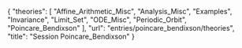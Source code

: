 {
    "theories": [
        "Affine_Arithmetic_Misc",
        "Analysis_Misc",
        "Examples",
        "Invariance",
        "Limit_Set",
        "ODE_Misc",
        "Periodic_Orbit",
        "Poincare_Bendixson"
    ],
    "url": "entries/poincare_bendixson/theories",
    "title": "Session Poincare_Bendixson"
}